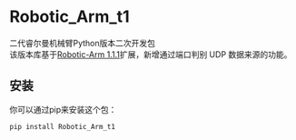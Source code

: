 # Robotic_Arm_t1
  
二代睿尔曼机械臂Python版本二次开发包  
该版本库基于[Robotic-Arm 1.1.1](https://pypi.org/project/Robotic-Arm/#description)扩展，新增通过端口判别 UDP 数据来源的功能。

## 安装  
  
你可以通过pip来安装这个包：  
  
```bash  
pip install Robotic_Arm_t1
